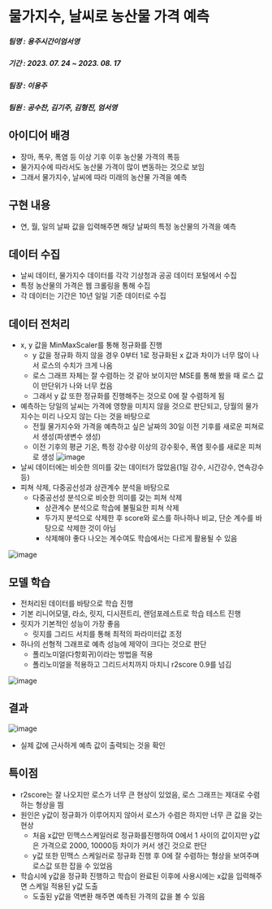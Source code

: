 # 물가지수, 날씨로 농산물 가격 예측
##### 팀명 : 용주시간이엄서영
##### 기간 : 2023. 07. 24 ~ 2023. 08. 17
##### 팀장 : 이용주
##### 팀원 : 공수찬, 김기주, 김형진, 엄서영

## 아이디어 배경
 - 장마, 폭우, 폭염 등 이상 기후 이후 농산물 가격의 폭등
 - 물가지수에 따라서도 농산물 가격이 많이 변동하는 것으로 보임
 - 그래서 물가지수, 날씨에 따라 미래의 농산물 가격을 예측

## 구현 내용
 - 연, 월, 일의 날짜 값을 입력해주면 해당 날짜의 특정 농산물의 가격을 예측

## 데이터 수집
 - 날씨 데이터, 물가지수 데이터를 각각 기상청과 공공 데이터 포털에서 수집
 - 특정 농산물의 가격은 웹 크롤링을 통해 수집
 - 각 데이터는 기간은 10년 일일 기준 데이터로 수집

## 데이터 전처리
 - x, y 값을 MinMaxScaler를 통해 정규화를 진행
   - y 값을 정규화 하지 않을 경우 0부터 1로 정규화된 x 값과 차이가 너무 많이 나서 로스의 수치가 크게 나옴
   - 로스 그래프 자체는 잘 수렴하는 것 같아 보이지만 MSE를 통해 봤을 때 로스 값이 만단위가 나와 너무 컸음
   - 그래서 y 값 또한 정규화를 진행해주는 것으로 0에 잘 수렴하게 됨
 - 예측하는 당일의 날씨는 가격에 영향을 미치지 않을 것으로 판단되고, 당월의 물가지수는 미리 나오지 않는 다는 것을 바탕으로
	 - 전월 물가지수와 가격을 예측하고 싶은 날짜의 30일 이전 기후를 새로운 피쳐로서 생성(파생변수 생성)
	 - 이전 기후의 평균 기온, 특정 강수량 이상의 강수횟수, 폭염 횟수를 새로운 피쳐로 생성
![image](https://github.com/DaKu00/price_prediction/assets/87750521/ec6e139d-a5ac-4e08-be60-f1a5ac47983a)
 - 날씨 데이터에는 비슷한 의미를 갖는 데이터가 많았음(1일 강수, 시간강수, 연속강수 등)
 - 피쳐 삭제, 다중공선성과 상관계수 분석을 바탕으로
   - 다중공선성 분석으로 비슷한 의미를 갖는 피쳐 삭제
	 - 상관계수 분석으로 학습에 불필요한 피쳐 삭제
	 - 두가지 분석으로 삭제한 후 score와 로스를 하나하나 비교, 단순 계수를 바탕으로 삭제한 것이 아님
	 - 삭제해야 좋다 나오는 계수여도 학습에서는 다르게 활용될 수 있음
  
![image](https://github.com/DaKu00/price_prediction/assets/87750521/0c36c343-c003-450d-af11-248e5daa2184)

  
## 모델 학습
 - 전처리된 데이터를 바탕으로 학습 진행
 - 기본 리니어모델, 라소, 릿지, 디시젼트리, 랜덤포레스트로 학습 테스트 진행
 - 릿지가 기본적인 성능이 가장 좋음
	 - 릿지를 그리드 서치를 통해 최적의 파라미터값 조정
 - 하나의 선형적 그래프로 예측 성능에 제약이 크다는 것으로 판단
	 - 폴리노미얼(다항회귀)이라는 방법을 적용
	 - 폴리노미얼을 적용하고 그리드서치까지 마치니 r2score 0.9를 넘김
 
![image](https://github.com/DaKu00/price_prediction/assets/87750521/e49a8185-2baf-4ac7-ac31-a10aa08b97d2)

## 결과
![image](https://github.com/DaKu00/price_prediction/assets/87750521/6dfa0e28-5a51-4bfb-bfe2-6dd061daa9c8)
 - 실제 값에 근사하게 예측 값이 출력되는 것을 확인

## 특이점
 - r2score는 잘 나오지만 로스가 너무 큰 현상이 있었음, 로스 그래프는 제대로 수렴하는 형상을 띔
 - 원인은 y값이 정규화가 이루어지지 않아서 로스가 수렴은 하지만 너무 큰 값을 갖는 현상
	 - 처음 x값만 민맥스스케일러로 정규화를진행하여 0에서 1 사이의 값이지만 y값은 가격으로 2000, 10000등 차이가 커서 생긴 것으로 판단
	 - y값 또한 민맥스 스케일러로 정규화 진행 후 0에 잘 수렴하는 형상을 보여주며 로스값 또한 잡을 수 있었음
 - 학습시에 y값을 정규화 진행하고 학습이 완료된 이후에 사용시에는 x값을 입력해주면 스케일 적용된 y값 도출
	 - 도출된 y값을 역변환 해주면 예측된 가격의 값을 볼 수 있음
